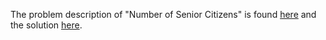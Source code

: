 The problem description of "Number of Senior Citizens" is found [here](https://leetcode.com/problems/number-of-senior-citizens/) and the solution [here](https://github.com/aurimas13/Solutions-To-Problems/blob/main/LeetCode/Python%20Solutions/Number%20of%20Senior%20Citizens/number.py).